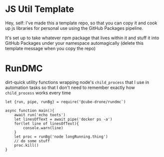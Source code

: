 # JS Util Template
Hey, self: I've made this a template repo, so that you can copy it 
and cook up js libraries for personal use
using the GitHub Packages pipeline. 

It's set up to take whatever npm package that lives within it and stuff it into
GitHub Packages under your namespace automagically
(delete this template message when you copy the repo)

# RunDMC

dirt-quick utility functions wrapping node's `child_process` that I use in automation
tasks so that I don't need to remember exactly how `child_process` works every time

```
let {run, pipe, runBg} = require('@cube-drone/rundmc`)

async function main(){
    await run('echo toots')
    let linesOfText = await pipe('docker ps -a')
    for(let line of linesOfText){
        console.warn(line)
    }
    let proc = runBg('node longRunning.thing')
    // do some stuff
    proc.kill()
}
```
